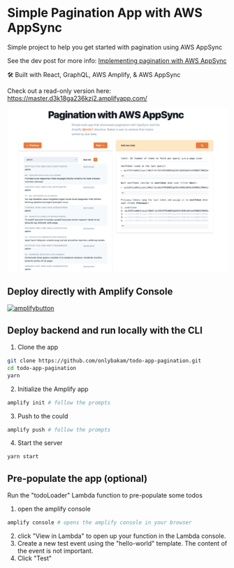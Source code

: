 # Simple Pagination App with AWS AppSync

Simple project to help you get started with pagination using AWS AppSync

See the dev post for more info: [Implementing pagination with AWS AppSync](.)

🛠 Built with React, GraphQL, AWS Amplify, & AWS AppSync

Check out a read-only version here: https://master.d3k18ga236kzj2.amplifyapp.com/

![app overview](./images/overview.png)

## Deploy directly with Amplify Console

[![amplifybutton](https://oneclick.amplifyapp.com/button.svg)](https://console.aws.amazon.com/amplify/home#/deploy?repo=https://github.com/onlybakam/todo-app-pagination)

## Deploy backend and run locally with the CLI

1. Clone the app
  
```sh
git clone https://github.com/onlybakam/todo-app-pagination.git
cd todo-app-pagination
yarn
```

2. Initialize the Amplify app

```sh
amplify init # follow the prompts
```

3. Push to the could

```sh
amplify push # follow the prompts
```

4. Start the server

```sh
yarn start
```

## Pre-populate the app (optional)

Run the "todoLoader" Lambda function to pre-populate some todos

1. open the amplify console
```sh
amplify console # opens the amplify console in your browser
```

2. click "View in Lambda" to open up your function in the Lambda console.
3. Create a new test event using the "hello-world" template. The content of the event is not important.
4. Click "Test"